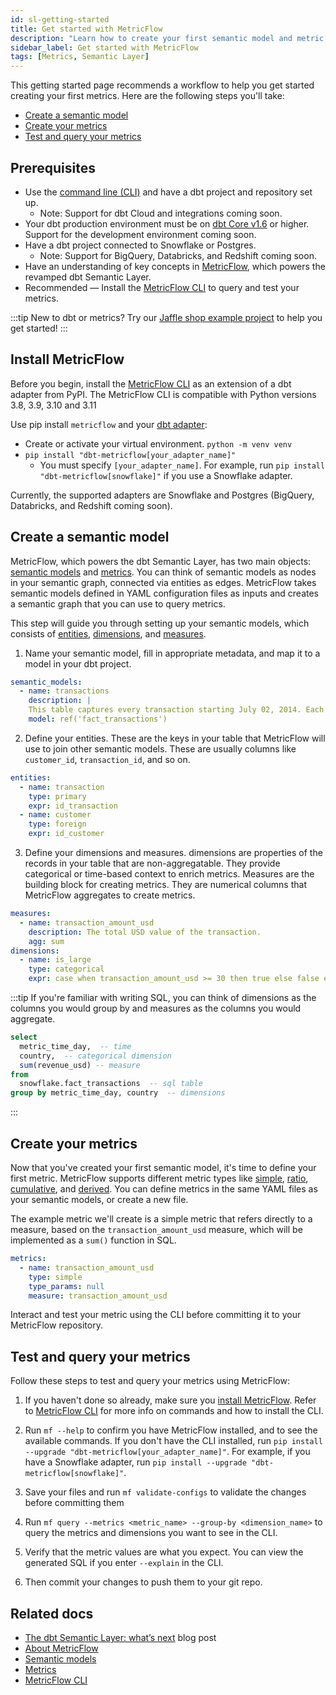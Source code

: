 ```yaml
---
id: sl-getting-started
title: Get started with MetricFlow
description: "Learn how to create your first semantic model and metric."
sidebar_label: Get started with MetricFlow
tags: [Metrics, Semantic Layer]
---
```


This getting started page recommends a workflow to help you get started creating your first metrics. Here are the following steps you'll take:

- [Create a semantic model](#create-a-semantic-model)
- [Create your metrics](#create-your-metrics)
- [Test and query your metrics](#test-and-query-your-metrics)

## Prerequisites

- Use the [command line (CLI)](/docs/core/about-the-cli) and have a dbt project and repository set up. 
  * Note: Support for dbt Cloud and integrations coming soon.
- Your dbt production environment must be on [dbt Core v1.6](/docs/dbt-versions/core) or higher. Support for the development environment coming soon.
- Have a dbt project connected to Snowflake or Postgres. 
  * Note: Support for BigQuery, Databricks, and Redshift coming soon.
- Have an understanding of key concepts in [MetricFlow](/docs/build/about-metricflow), which powers the revamped dbt Semantic Layer.
- Recommended &mdash; Install the [MetricFlow CLI](/docs/build/metricflow-cli) to query and test your metrics.

:::tip 
New to dbt or metrics? Try our [Jaffle shop example project](https://github.com/dbt-labs/jaffle-sl-template) to help you get started!
:::

## Install MetricFlow

Before you begin, install the [MetricFlow CLI](/docs/build/metricflow-cli) as an extension of a dbt adapter from PyPI. The MetricFlow CLI is compatible with Python versions 3.8, 3.9, 3.10 and 3.11

Use pip install `metricflow` and your [dbt adapter](/docs/supported-data-platforms):

- Create or activate your virtual environment. `python -m venv venv`
- `pip install "dbt-metricflow[your_adapter_name]"`
  * You must specify `[your_adapter_name]`. For example, run `pip install "dbt-metricflow[snowflake]"` if you use a Snowflake adapter.
 
Currently, the supported adapters are Snowflake and Postgres (BigQuery, Databricks, and Redshift coming soon). 

## Create a semantic model

MetricFlow, which powers the dbt Semantic Layer, has two main objects: [semantic models](/docs/build/semantic-models) and [metrics](/docs/build/metrics-overview). You can think of semantic models as nodes in your semantic graph, connected via entities as edges. MetricFlow takes semantic models defined in YAML configuration files as inputs and creates a semantic graph that you can use to query metrics. 

This step will guide you through setting up your semantic models, which consists of [entities](/docs/build/entities), [dimensions](/docs/build/dimensions), and [measures](/docs/build/measures).

1. Name your semantic model, fill in appropriate metadata, and map it to a model in your dbt project. 
```yaml
semantic_models:
  - name: transactions
    description: |
    This table captures every transaction starting July 02, 2014. Each row represents one transaction
    model: ref('fact_transactions')
  ```

2. Define your entities. These are the keys in your table that MetricFlow will use to join other semantic models. These are usually columns like `customer_id`, `transaction_id`, and so on.

```yaml
entities:
  - name: transaction
    type: primary
    expr: id_transaction
  - name: customer
    type: foreign
    expr: id_customer
  ```

3. Define your dimensions and measures. dimensions are properties of the records in your table that are non-aggregatable. They provide categorical or time-based context to enrich metrics. Measures are the building block for creating metrics. They are numerical columns that MetricFlow aggregates to create metrics.

```yaml
measures:
  - name: transaction_amount_usd
    description: The total USD value of the transaction.
    agg: sum
dimensions:
  - name: is_large
    type: categorical
    expr: case when transaction_amount_usd >= 30 then true else false end
```

:::tip
If you're familiar with writing SQL, you can think of dimensions as the columns you would group by and measures as the columns you would aggregate.
```sql
select
  metric_time_day,  -- time
  country,  -- categorical dimension
  sum(revenue_usd) -- measure
from
  snowflake.fact_transactions  -- sql table
group by metric_time_day, country  -- dimensions
  ```
:::

## Create your metrics

Now that you've created your first semantic model, it's time to define your first metric. MetricFlow supports different metric types like [simple](/docs/build/simple), [ratio](/docs/build/ratio), [cumulative](/docs/build/cumulative), and [derived](/docs/build/derived). You can define metrics in the same YAML files as your semantic models, or create a new file.

The example metric we'll create is a simple metric that refers directly to a measure, based on the `transaction_amount_usd` measure, which will be implemented as a `sum()` function in SQL.

```yaml
metrics:
  - name: transaction_amount_usd
    type: simple
    type_params: null
    measure: transaction_amount_usd
```

Interact and test your metric using the CLI before committing it to your MetricFlow repository.

## Test and query your metrics

Follow these steps to test and query your metrics using MetricFlow:

1. If you haven't done so already, make sure you [install MetricFlow](#install-metricflow). Refer to [MetricFlow CLI](/docs/build/metricflow-cli) for more info on commands and how to install the CLI.

2. Run `mf --help` to confirm you have MetricFlow installed, and to see the available commands. If you don't have the CLI installed, run `pip install --upgrade "dbt-metricflow[your_adapter_name]"`.  For example, if you have a Snowflake adapter, run `pip install --upgrade "dbt-metricflow[snowflake]"`.

3. Save your files and run `mf validate-configs` to validate the changes before committing them

4. Run `mf query --metrics <metric_name> --group-by <dimension_name>` to query the metrics and dimensions you want to see in the CLI.

5. Verify that the metric values are what you expect. You can view the generated SQL if you enter `--explain` in the CLI. 

6. Then commit your changes to push them to your git repo.

<!--## Troubleshooting

ANY COMMON TROUBLESHOOTING QUESTIONS?-->

## Related docs

- [The dbt Semantic Layer: what’s next](https://www.getdbt.com/blog/dbt-semantic-layer-whats-next/) blog post
- [About MetricFlow](/docs/build/about-metricflow)
- [Semantic models](/docs/build/semantic-models)
- [Metrics](/docs/build/metrics-overview)
- [MetricFlow CLI](/docs/build/metricflow-cli)
